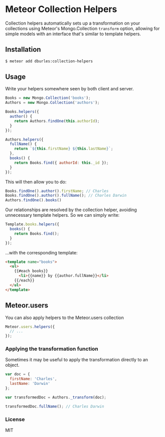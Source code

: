 # Meteor Collection Helpers

Collection helpers automatically sets up a transformation on your collections using Meteor's Mongo.Collection `transform` option, allowing for simple models with an interface that's similar to template helpers.

## Installation

```sh
$ meteor add dburles:collection-helpers
```

## Usage

Write your helpers somewhere seen by both client and server.

```javascript
Books = new Mongo.Collection('books');
Authors = new Mongo.Collection('authors');

Books.helpers({
  author() {
    return Authors.findOne(this.authorId);
  }
});

Authors.helpers({
  fullName() {
    return `${this.firstName} ${this.lastName}`;
  },
  books() {
    return Books.find({ authorId: this._id });
  }
});
```

This will then allow you to do:

```javascript
Books.findOne().author().firstName; // Charles
Books.findOne().author().fullName(); // Charles Darwin
Authors.findOne().books()
```

Our relationships are resolved by the collection helper, avoiding unnecessary template helpers. So we can simply write:

```javascript
Template.books.helpers({
  books() {
    return Books.find();
  }
});
```

...with the corresponding template:

```html
<template name="books">
  <ul>
    {{#each books}}
      <li>{{name}} by {{author.fullName}}</li>
    {{/each}}
  </ul>
</template>
```

## Meteor.users

You can also apply helpers to the Meteor.users collection

```javascript
Meteor.users.helpers({
  // ...
});
```

### Applying the transformation function

Sometimes it may be useful to apply the transformation directly to an object.

```js
var doc = {
  firstName: 'Charles',
  lastName: 'Darwin'
};

var transformedDoc = Authors._transform(doc);

transformedDoc.fullName(); // Charles Darwin
```

### License

MIT

